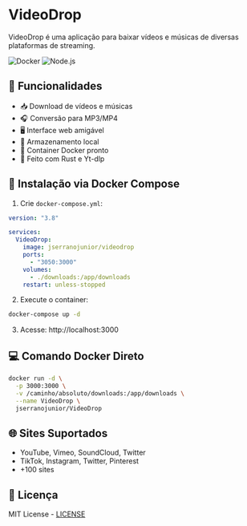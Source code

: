 # VideoDrop

VideoDrop é uma aplicação para baixar vídeos e músicas de diversas plataformas de streaming.

![Docker](https://img.shields.io/badge/Docker-2CA5E0?style=for-the-badge&logo=docker&logoColor=white)
![Node.js](https://img.shields.io/badge/Node.js-43853D?style=for-the-badge&logo=node.js&logoColor=white)

## 🚀 Funcionalidades

- 📥 Download de vídeos e músicas
- 🎧 Conversão para MP3/MP4
- 🖥️ Interface web amigável
- 📂 Armazenamento local
- 🐳 Container Docker pronto
- 🦀 Feito com Rust e Yt-dlp

## 🐳 Instalação via Docker Compose

1. Crie `docker-compose.yml`:

```yaml
version: "3.8"

services:
  VideoDrop:
    image: jserranojunior/videodrop
    ports:
      - "3050:3000"
    volumes:
      - ./downloads:/app/downloads
    restart: unless-stopped
```

2. Execute o container:

```bash
docker-compose up -d
```

3. Acesse: http://localhost:3000

## 💻 Comando Docker Direto

```bash
docker run -d \
  -p 3000:3000 \
  -v /caminho/absoluto/downloads:/app/downloads \
  --name VideoDrop \
  jserranojunior/VideoDrop
```

## 🌐 Sites Suportados

- YouTube, Vimeo, SoundCloud, Twitter
- TikTok, Instagram, Twitter, Pinterest
- +100 sites

## 📄 Licença

MIT License - [LICENSE](LICENSE)
